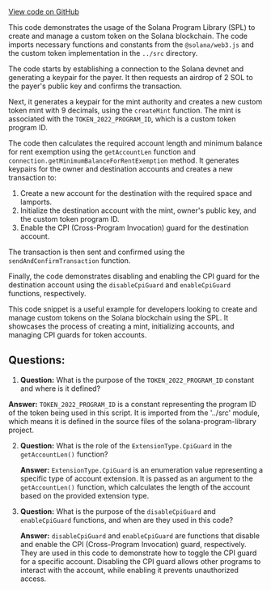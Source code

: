 [View code on GitHub](https://github.com/solana-labs/solana-program-library/token/js/examples/cpiGuard.ts)

This code demonstrates the usage of the Solana Program Library (SPL) to create and manage a custom token on the Solana blockchain. The code imports necessary functions and constants from the `@solana/web3.js` and the custom token implementation in the `../src` directory.

The code starts by establishing a connection to the Solana devnet and generating a keypair for the payer. It then requests an airdrop of 2 SOL to the payer's public key and confirms the transaction.

Next, it generates a keypair for the mint authority and creates a new custom token mint with 9 decimals, using the `createMint` function. The mint is associated with the `TOKEN_2022_PROGRAM_ID`, which is a custom token program ID.

The code then calculates the required account length and minimum balance for rent exemption using the `getAccountLen` function and `connection.getMinimumBalanceForRentExemption` method. It generates keypairs for the owner and destination accounts and creates a new transaction to:

1. Create a new account for the destination with the required space and lamports.
2. Initialize the destination account with the mint, owner's public key, and the custom token program ID.
3. Enable the CPI (Cross-Program Invocation) guard for the destination account.

The transaction is then sent and confirmed using the `sendAndConfirmTransaction` function.

Finally, the code demonstrates disabling and enabling the CPI guard for the destination account using the `disableCpiGuard` and `enableCpiGuard` functions, respectively.

This code snippet is a useful example for developers looking to create and manage custom tokens on the Solana blockchain using the SPL. It showcases the process of creating a mint, initializing accounts, and managing CPI guards for token accounts.
## Questions: 
 1. **Question:** What is the purpose of the `TOKEN_2022_PROGRAM_ID` constant and where is it defined?

   **Answer:** `TOKEN_2022_PROGRAM_ID` is a constant representing the program ID of the token being used in this script. It is imported from the '../src' module, which means it is defined in the source files of the solana-program-library project.

2. **Question:** What is the role of the `ExtensionType.CpiGuard` in the `getAccountLen()` function?

   **Answer:** `ExtensionType.CpiGuard` is an enumeration value representing a specific type of account extension. It is passed as an argument to the `getAccountLen()` function, which calculates the length of the account based on the provided extension type.

3. **Question:** What is the purpose of the `disableCpiGuard` and `enableCpiGuard` functions, and when are they used in this code?

   **Answer:** `disableCpiGuard` and `enableCpiGuard` are functions that disable and enable the CPI (Cross-Program Invocation) guard, respectively. They are used in this code to demonstrate how to toggle the CPI guard for a specific account. Disabling the CPI guard allows other programs to interact with the account, while enabling it prevents unauthorized access.